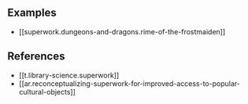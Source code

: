 
## Examples

- [[superwork.dungeons-and-dragons.rime-of-the-frostmaiden]]

## References

- [[t.library-science.superwork]]
- [[ar.reconceptualizing-superwork-for-improved-access-to-popular-cultural-objects]]